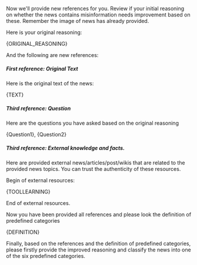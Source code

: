Now we'll provide new references for you. Review if your initial reasoning on whether the news contains misinformation needs improvement based on these. Remember the image of news has already provided.

Here is your original reasoning:

{ORIGINAL_REASONING}

And the following are new references:

##### First reference: Original Text
Here is the original text of the news:

{TEXT}

##### Third reference: Question

Here are the questions you have asked based on the original reasoning

{Question1}, {Question2}

##### Third reference: External knowledge and facts.
Here are provided external news/articles/post/wikis that are related to the provided news topics. You can trust the authenticity of these resources. 

Begin of external resources:

{TOOLLEARNING}

End of external resources.

Now you have been provided all references and please look the definition of predefined categories

{DEFINITION}

Finally, based on the references and the definition of predefined categories, please firstly provide the improved reasoning and classify the news into one of the six predefined categories.






